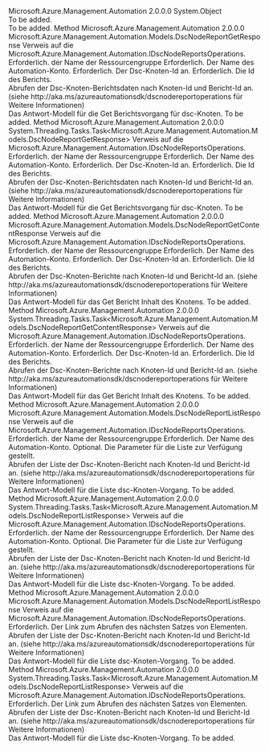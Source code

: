 <Type Name="DscNodeReportsOperationsExtensions" FullName="Microsoft.Azure.Management.Automation.DscNodeReportsOperationsExtensions">
  <TypeSignature Language="C#" Value="public static class DscNodeReportsOperationsExtensions" />
  <TypeSignature Language="ILAsm" Value=".class public auto ansi abstract sealed beforefieldinit DscNodeReportsOperationsExtensions extends System.Object" />
  <TypeSignature Language="DocId" Value="T:Microsoft.Azure.Management.Automation.DscNodeReportsOperationsExtensions" />
  <TypeSignature Language="VB.NET" Value="Public Module DscNodeReportsOperationsExtensions" />
  <TypeSignature Language="F#" Value="type DscNodeReportsOperationsExtensions = class" />
  <AssemblyInfo>
    <AssemblyName>Microsoft.Azure.Management.Automation</AssemblyName>
    <AssemblyVersion>2.0.0.0</AssemblyVersion>
  </AssemblyInfo>
  <Base>
    <BaseTypeName>System.Object</BaseTypeName>
  </Base>
  <Interfaces />
  <Docs>
    <summary>To be added.</summary>
    <remarks>To be added.</remarks>
  </Docs>
  <Members>
    <Member MemberName="Get">
      <MemberSignature Language="C#" Value="public static Microsoft.Azure.Management.Automation.Models.DscNodeReportGetResponse Get (this Microsoft.Azure.Management.Automation.IDscNodeReportsOperations operations, string resourceGroupName, string automationAccount, Guid nodeId, Guid reportId);" />
      <MemberSignature Language="ILAsm" Value=".method public static hidebysig class Microsoft.Azure.Management.Automation.Models.DscNodeReportGetResponse Get(class Microsoft.Azure.Management.Automation.IDscNodeReportsOperations operations, string resourceGroupName, string automationAccount, valuetype System.Guid nodeId, valuetype System.Guid reportId) cil managed" />
      <MemberSignature Language="DocId" Value="M:Microsoft.Azure.Management.Automation.DscNodeReportsOperationsExtensions.Get(Microsoft.Azure.Management.Automation.IDscNodeReportsOperations,System.String,System.String,System.Guid,System.Guid)" />
      <MemberSignature Language="VB.NET" Value="&lt;Extension()&gt;&#xA;Public Function Get (operations As IDscNodeReportsOperations, resourceGroupName As String, automationAccount As String, nodeId As Guid, reportId As Guid) As DscNodeReportGetResponse" />
      <MemberSignature Language="F#" Value="static member Get : Microsoft.Azure.Management.Automation.IDscNodeReportsOperations * string * string * Guid * Guid -&gt; Microsoft.Azure.Management.Automation.Models.DscNodeReportGetResponse" Usage="Microsoft.Azure.Management.Automation.DscNodeReportsOperationsExtensions.Get (operations, resourceGroupName, automationAccount, nodeId, reportId)" />
      <MemberType>Method</MemberType>
      <AssemblyInfo>
        <AssemblyName>Microsoft.Azure.Management.Automation</AssemblyName>
        <AssemblyVersion>2.0.0.0</AssemblyVersion>
      </AssemblyInfo>
      <ReturnValue>
        <ReturnType>Microsoft.Azure.Management.Automation.Models.DscNodeReportGetResponse</ReturnType>
      </ReturnValue>
      <Parameters>
        <Parameter Name="operations" Type="Microsoft.Azure.Management.Automation.IDscNodeReportsOperations" RefType="this" />
        <Parameter Name="resourceGroupName" Type="System.String" />
        <Parameter Name="automationAccount" Type="System.String" />
        <Parameter Name="nodeId" Type="System.Guid" />
        <Parameter Name="reportId" Type="System.Guid" />
      </Parameters>
      <Docs>
        <param name="operations">
            Verweis auf die Microsoft.Azure.Management.Automation.IDscNodeReportsOperations.
            </param>
        <param name="resourceGroupName">
            Erforderlich. der Name der Ressourcengruppe
            </param>
        <param name="automationAccount">
            Erforderlich. Der Name des Automation-Konto.
            </param>
        <param name="nodeId">
            Erforderlich. Der Dsc-Knoten-Id an.
            </param>
        <param name="reportId">
            Erforderlich. Die Id des Berichts.
            </param>
        <summary>
            Abrufen der Dsc-Knoten-Berichtsdaten nach Knoten-Id und Bericht-Id an.  (siehe http://aka.ms/azureautomationsdk/dscnodereportoperations für Weitere Informationen)
            </summary>
        <returns>
            Das Antwort-Modell für die Get Berichtsvorgang für dsc-Knoten.
            </returns>
        <remarks>To be added.</remarks>
      </Docs>
    </Member>
    <Member MemberName="GetAsync">
      <MemberSignature Language="C#" Value="public static System.Threading.Tasks.Task&lt;Microsoft.Azure.Management.Automation.Models.DscNodeReportGetResponse&gt; GetAsync (this Microsoft.Azure.Management.Automation.IDscNodeReportsOperations operations, string resourceGroupName, string automationAccount, Guid nodeId, Guid reportId);" />
      <MemberSignature Language="ILAsm" Value=".method public static hidebysig class System.Threading.Tasks.Task`1&lt;class Microsoft.Azure.Management.Automation.Models.DscNodeReportGetResponse&gt; GetAsync(class Microsoft.Azure.Management.Automation.IDscNodeReportsOperations operations, string resourceGroupName, string automationAccount, valuetype System.Guid nodeId, valuetype System.Guid reportId) cil managed" />
      <MemberSignature Language="DocId" Value="M:Microsoft.Azure.Management.Automation.DscNodeReportsOperationsExtensions.GetAsync(Microsoft.Azure.Management.Automation.IDscNodeReportsOperations,System.String,System.String,System.Guid,System.Guid)" />
      <MemberSignature Language="VB.NET" Value="&lt;Extension()&gt;&#xA;Public Function GetAsync (operations As IDscNodeReportsOperations, resourceGroupName As String, automationAccount As String, nodeId As Guid, reportId As Guid) As Task(Of DscNodeReportGetResponse)" />
      <MemberSignature Language="F#" Value="static member GetAsync : Microsoft.Azure.Management.Automation.IDscNodeReportsOperations * string * string * Guid * Guid -&gt; System.Threading.Tasks.Task&lt;Microsoft.Azure.Management.Automation.Models.DscNodeReportGetResponse&gt;" Usage="Microsoft.Azure.Management.Automation.DscNodeReportsOperationsExtensions.GetAsync (operations, resourceGroupName, automationAccount, nodeId, reportId)" />
      <MemberType>Method</MemberType>
      <AssemblyInfo>
        <AssemblyName>Microsoft.Azure.Management.Automation</AssemblyName>
        <AssemblyVersion>2.0.0.0</AssemblyVersion>
      </AssemblyInfo>
      <ReturnValue>
        <ReturnType>System.Threading.Tasks.Task&lt;Microsoft.Azure.Management.Automation.Models.DscNodeReportGetResponse&gt;</ReturnType>
      </ReturnValue>
      <Parameters>
        <Parameter Name="operations" Type="Microsoft.Azure.Management.Automation.IDscNodeReportsOperations" RefType="this" />
        <Parameter Name="resourceGroupName" Type="System.String" />
        <Parameter Name="automationAccount" Type="System.String" />
        <Parameter Name="nodeId" Type="System.Guid" />
        <Parameter Name="reportId" Type="System.Guid" />
      </Parameters>
      <Docs>
        <param name="operations">
            Verweis auf die Microsoft.Azure.Management.Automation.IDscNodeReportsOperations.
            </param>
        <param name="resourceGroupName">
            Erforderlich. der Name der Ressourcengruppe
            </param>
        <param name="automationAccount">
            Erforderlich. Der Name des Automation-Konto.
            </param>
        <param name="nodeId">
            Erforderlich. Der Dsc-Knoten-Id an.
            </param>
        <param name="reportId">
            Erforderlich. Die Id des Berichts.
            </param>
        <summary>
            Abrufen der Dsc-Knoten-Berichtsdaten nach Knoten-Id und Bericht-Id an.  (siehe http://aka.ms/azureautomationsdk/dscnodereportoperations für Weitere Informationen)
            </summary>
        <returns>
            Das Antwort-Modell für die Get Berichtsvorgang für dsc-Knoten.
            </returns>
        <remarks>To be added.</remarks>
      </Docs>
    </Member>
    <Member MemberName="GetContent">
      <MemberSignature Language="C#" Value="public static Microsoft.Azure.Management.Automation.Models.DscNodeReportGetContentResponse GetContent (this Microsoft.Azure.Management.Automation.IDscNodeReportsOperations operations, string resourceGroupName, string automationAccount, Guid nodeId, Guid reportId);" />
      <MemberSignature Language="ILAsm" Value=".method public static hidebysig class Microsoft.Azure.Management.Automation.Models.DscNodeReportGetContentResponse GetContent(class Microsoft.Azure.Management.Automation.IDscNodeReportsOperations operations, string resourceGroupName, string automationAccount, valuetype System.Guid nodeId, valuetype System.Guid reportId) cil managed" />
      <MemberSignature Language="DocId" Value="M:Microsoft.Azure.Management.Automation.DscNodeReportsOperationsExtensions.GetContent(Microsoft.Azure.Management.Automation.IDscNodeReportsOperations,System.String,System.String,System.Guid,System.Guid)" />
      <MemberSignature Language="VB.NET" Value="&lt;Extension()&gt;&#xA;Public Function GetContent (operations As IDscNodeReportsOperations, resourceGroupName As String, automationAccount As String, nodeId As Guid, reportId As Guid) As DscNodeReportGetContentResponse" />
      <MemberSignature Language="F#" Value="static member GetContent : Microsoft.Azure.Management.Automation.IDscNodeReportsOperations * string * string * Guid * Guid -&gt; Microsoft.Azure.Management.Automation.Models.DscNodeReportGetContentResponse" Usage="Microsoft.Azure.Management.Automation.DscNodeReportsOperationsExtensions.GetContent (operations, resourceGroupName, automationAccount, nodeId, reportId)" />
      <MemberType>Method</MemberType>
      <AssemblyInfo>
        <AssemblyName>Microsoft.Azure.Management.Automation</AssemblyName>
        <AssemblyVersion>2.0.0.0</AssemblyVersion>
      </AssemblyInfo>
      <ReturnValue>
        <ReturnType>Microsoft.Azure.Management.Automation.Models.DscNodeReportGetContentResponse</ReturnType>
      </ReturnValue>
      <Parameters>
        <Parameter Name="operations" Type="Microsoft.Azure.Management.Automation.IDscNodeReportsOperations" RefType="this" />
        <Parameter Name="resourceGroupName" Type="System.String" />
        <Parameter Name="automationAccount" Type="System.String" />
        <Parameter Name="nodeId" Type="System.Guid" />
        <Parameter Name="reportId" Type="System.Guid" />
      </Parameters>
      <Docs>
        <param name="operations">
            Verweis auf die Microsoft.Azure.Management.Automation.IDscNodeReportsOperations.
            </param>
        <param name="resourceGroupName">
            Erforderlich. der Name der Ressourcengruppe
            </param>
        <param name="automationAccount">
            Erforderlich. Der Name des Automation-Konto.
            </param>
        <param name="nodeId">
            Erforderlich. Der Dsc-Knoten-Id an.
            </param>
        <param name="reportId">
            Erforderlich. Die Id des Berichts.
            </param>
        <summary>
            Abrufen der Dsc-Knoten-Berichte nach Knoten-Id und Bericht-Id an.  (siehe http://aka.ms/azureautomationsdk/dscnodereportoperations für Weitere Informationen)
            </summary>
        <returns>
            Das Antwort-Modell für das Get Bericht Inhalt des Knotens.
            </returns>
        <remarks>To be added.</remarks>
      </Docs>
    </Member>
    <Member MemberName="GetContentAsync">
      <MemberSignature Language="C#" Value="public static System.Threading.Tasks.Task&lt;Microsoft.Azure.Management.Automation.Models.DscNodeReportGetContentResponse&gt; GetContentAsync (this Microsoft.Azure.Management.Automation.IDscNodeReportsOperations operations, string resourceGroupName, string automationAccount, Guid nodeId, Guid reportId);" />
      <MemberSignature Language="ILAsm" Value=".method public static hidebysig class System.Threading.Tasks.Task`1&lt;class Microsoft.Azure.Management.Automation.Models.DscNodeReportGetContentResponse&gt; GetContentAsync(class Microsoft.Azure.Management.Automation.IDscNodeReportsOperations operations, string resourceGroupName, string automationAccount, valuetype System.Guid nodeId, valuetype System.Guid reportId) cil managed" />
      <MemberSignature Language="DocId" Value="M:Microsoft.Azure.Management.Automation.DscNodeReportsOperationsExtensions.GetContentAsync(Microsoft.Azure.Management.Automation.IDscNodeReportsOperations,System.String,System.String,System.Guid,System.Guid)" />
      <MemberSignature Language="VB.NET" Value="&lt;Extension()&gt;&#xA;Public Function GetContentAsync (operations As IDscNodeReportsOperations, resourceGroupName As String, automationAccount As String, nodeId As Guid, reportId As Guid) As Task(Of DscNodeReportGetContentResponse)" />
      <MemberSignature Language="F#" Value="static member GetContentAsync : Microsoft.Azure.Management.Automation.IDscNodeReportsOperations * string * string * Guid * Guid -&gt; System.Threading.Tasks.Task&lt;Microsoft.Azure.Management.Automation.Models.DscNodeReportGetContentResponse&gt;" Usage="Microsoft.Azure.Management.Automation.DscNodeReportsOperationsExtensions.GetContentAsync (operations, resourceGroupName, automationAccount, nodeId, reportId)" />
      <MemberType>Method</MemberType>
      <AssemblyInfo>
        <AssemblyName>Microsoft.Azure.Management.Automation</AssemblyName>
        <AssemblyVersion>2.0.0.0</AssemblyVersion>
      </AssemblyInfo>
      <ReturnValue>
        <ReturnType>System.Threading.Tasks.Task&lt;Microsoft.Azure.Management.Automation.Models.DscNodeReportGetContentResponse&gt;</ReturnType>
      </ReturnValue>
      <Parameters>
        <Parameter Name="operations" Type="Microsoft.Azure.Management.Automation.IDscNodeReportsOperations" RefType="this" />
        <Parameter Name="resourceGroupName" Type="System.String" />
        <Parameter Name="automationAccount" Type="System.String" />
        <Parameter Name="nodeId" Type="System.Guid" />
        <Parameter Name="reportId" Type="System.Guid" />
      </Parameters>
      <Docs>
        <param name="operations">
            Verweis auf die Microsoft.Azure.Management.Automation.IDscNodeReportsOperations.
            </param>
        <param name="resourceGroupName">
            Erforderlich. der Name der Ressourcengruppe
            </param>
        <param name="automationAccount">
            Erforderlich. Der Name des Automation-Konto.
            </param>
        <param name="nodeId">
            Erforderlich. Der Dsc-Knoten-Id an.
            </param>
        <param name="reportId">
            Erforderlich. Die Id des Berichts.
            </param>
        <summary>
            Abrufen der Dsc-Knoten-Berichte nach Knoten-Id und Bericht-Id an.  (siehe http://aka.ms/azureautomationsdk/dscnodereportoperations für Weitere Informationen)
            </summary>
        <returns>
            Das Antwort-Modell für das Get Bericht Inhalt des Knotens.
            </returns>
        <remarks>To be added.</remarks>
      </Docs>
    </Member>
    <Member MemberName="List">
      <MemberSignature Language="C#" Value="public static Microsoft.Azure.Management.Automation.Models.DscNodeReportListResponse List (this Microsoft.Azure.Management.Automation.IDscNodeReportsOperations operations, string resourceGroupName, string automationAccount, Microsoft.Azure.Management.Automation.Models.DscNodeReportListParameters parameters);" />
      <MemberSignature Language="ILAsm" Value=".method public static hidebysig class Microsoft.Azure.Management.Automation.Models.DscNodeReportListResponse List(class Microsoft.Azure.Management.Automation.IDscNodeReportsOperations operations, string resourceGroupName, string automationAccount, class Microsoft.Azure.Management.Automation.Models.DscNodeReportListParameters parameters) cil managed" />
      <MemberSignature Language="DocId" Value="M:Microsoft.Azure.Management.Automation.DscNodeReportsOperationsExtensions.List(Microsoft.Azure.Management.Automation.IDscNodeReportsOperations,System.String,System.String,Microsoft.Azure.Management.Automation.Models.DscNodeReportListParameters)" />
      <MemberSignature Language="VB.NET" Value="&lt;Extension()&gt;&#xA;Public Function List (operations As IDscNodeReportsOperations, resourceGroupName As String, automationAccount As String, parameters As DscNodeReportListParameters) As DscNodeReportListResponse" />
      <MemberSignature Language="F#" Value="static member List : Microsoft.Azure.Management.Automation.IDscNodeReportsOperations * string * string * Microsoft.Azure.Management.Automation.Models.DscNodeReportListParameters -&gt; Microsoft.Azure.Management.Automation.Models.DscNodeReportListResponse" Usage="Microsoft.Azure.Management.Automation.DscNodeReportsOperationsExtensions.List (operations, resourceGroupName, automationAccount, parameters)" />
      <MemberType>Method</MemberType>
      <AssemblyInfo>
        <AssemblyName>Microsoft.Azure.Management.Automation</AssemblyName>
        <AssemblyVersion>2.0.0.0</AssemblyVersion>
      </AssemblyInfo>
      <ReturnValue>
        <ReturnType>Microsoft.Azure.Management.Automation.Models.DscNodeReportListResponse</ReturnType>
      </ReturnValue>
      <Parameters>
        <Parameter Name="operations" Type="Microsoft.Azure.Management.Automation.IDscNodeReportsOperations" RefType="this" />
        <Parameter Name="resourceGroupName" Type="System.String" />
        <Parameter Name="automationAccount" Type="System.String" />
        <Parameter Name="parameters" Type="Microsoft.Azure.Management.Automation.Models.DscNodeReportListParameters" />
      </Parameters>
      <Docs>
        <param name="operations">
            Verweis auf die Microsoft.Azure.Management.Automation.IDscNodeReportsOperations.
            </param>
        <param name="resourceGroupName">
            Erforderlich. der Name der Ressourcengruppe
            </param>
        <param name="automationAccount">
            Erforderlich. Der Name des Automation-Konto.
            </param>
        <param name="parameters">
            Optional. Die Parameter für die Liste zur Verfügung gestellt.
            </param>
        <summary>
            Abrufen der Liste der Dsc-Knoten-Bericht nach Knoten-Id und Bericht-Id an.  (siehe http://aka.ms/azureautomationsdk/dscnodereportoperations für Weitere Informationen)
            </summary>
        <returns>
            Das Antwort-Modell für die Liste dsc-Knoten-Vorgang.
            </returns>
        <remarks>To be added.</remarks>
      </Docs>
    </Member>
    <Member MemberName="ListAsync">
      <MemberSignature Language="C#" Value="public static System.Threading.Tasks.Task&lt;Microsoft.Azure.Management.Automation.Models.DscNodeReportListResponse&gt; ListAsync (this Microsoft.Azure.Management.Automation.IDscNodeReportsOperations operations, string resourceGroupName, string automationAccount, Microsoft.Azure.Management.Automation.Models.DscNodeReportListParameters parameters);" />
      <MemberSignature Language="ILAsm" Value=".method public static hidebysig class System.Threading.Tasks.Task`1&lt;class Microsoft.Azure.Management.Automation.Models.DscNodeReportListResponse&gt; ListAsync(class Microsoft.Azure.Management.Automation.IDscNodeReportsOperations operations, string resourceGroupName, string automationAccount, class Microsoft.Azure.Management.Automation.Models.DscNodeReportListParameters parameters) cil managed" />
      <MemberSignature Language="DocId" Value="M:Microsoft.Azure.Management.Automation.DscNodeReportsOperationsExtensions.ListAsync(Microsoft.Azure.Management.Automation.IDscNodeReportsOperations,System.String,System.String,Microsoft.Azure.Management.Automation.Models.DscNodeReportListParameters)" />
      <MemberSignature Language="VB.NET" Value="&lt;Extension()&gt;&#xA;Public Function ListAsync (operations As IDscNodeReportsOperations, resourceGroupName As String, automationAccount As String, parameters As DscNodeReportListParameters) As Task(Of DscNodeReportListResponse)" />
      <MemberSignature Language="F#" Value="static member ListAsync : Microsoft.Azure.Management.Automation.IDscNodeReportsOperations * string * string * Microsoft.Azure.Management.Automation.Models.DscNodeReportListParameters -&gt; System.Threading.Tasks.Task&lt;Microsoft.Azure.Management.Automation.Models.DscNodeReportListResponse&gt;" Usage="Microsoft.Azure.Management.Automation.DscNodeReportsOperationsExtensions.ListAsync (operations, resourceGroupName, automationAccount, parameters)" />
      <MemberType>Method</MemberType>
      <AssemblyInfo>
        <AssemblyName>Microsoft.Azure.Management.Automation</AssemblyName>
        <AssemblyVersion>2.0.0.0</AssemblyVersion>
      </AssemblyInfo>
      <ReturnValue>
        <ReturnType>System.Threading.Tasks.Task&lt;Microsoft.Azure.Management.Automation.Models.DscNodeReportListResponse&gt;</ReturnType>
      </ReturnValue>
      <Parameters>
        <Parameter Name="operations" Type="Microsoft.Azure.Management.Automation.IDscNodeReportsOperations" RefType="this" />
        <Parameter Name="resourceGroupName" Type="System.String" />
        <Parameter Name="automationAccount" Type="System.String" />
        <Parameter Name="parameters" Type="Microsoft.Azure.Management.Automation.Models.DscNodeReportListParameters" />
      </Parameters>
      <Docs>
        <param name="operations">
            Verweis auf die Microsoft.Azure.Management.Automation.IDscNodeReportsOperations.
            </param>
        <param name="resourceGroupName">
            Erforderlich. der Name der Ressourcengruppe
            </param>
        <param name="automationAccount">
            Erforderlich. Der Name des Automation-Konto.
            </param>
        <param name="parameters">
            Optional. Die Parameter für die Liste zur Verfügung gestellt.
            </param>
        <summary>
            Abrufen der Liste der Dsc-Knoten-Bericht nach Knoten-Id und Bericht-Id an.  (siehe http://aka.ms/azureautomationsdk/dscnodereportoperations für Weitere Informationen)
            </summary>
        <returns>
            Das Antwort-Modell für die Liste dsc-Knoten-Vorgang.
            </returns>
        <remarks>To be added.</remarks>
      </Docs>
    </Member>
    <Member MemberName="ListNext">
      <MemberSignature Language="C#" Value="public static Microsoft.Azure.Management.Automation.Models.DscNodeReportListResponse ListNext (this Microsoft.Azure.Management.Automation.IDscNodeReportsOperations operations, string nextLink);" />
      <MemberSignature Language="ILAsm" Value=".method public static hidebysig class Microsoft.Azure.Management.Automation.Models.DscNodeReportListResponse ListNext(class Microsoft.Azure.Management.Automation.IDscNodeReportsOperations operations, string nextLink) cil managed" />
      <MemberSignature Language="DocId" Value="M:Microsoft.Azure.Management.Automation.DscNodeReportsOperationsExtensions.ListNext(Microsoft.Azure.Management.Automation.IDscNodeReportsOperations,System.String)" />
      <MemberSignature Language="VB.NET" Value="&lt;Extension()&gt;&#xA;Public Function ListNext (operations As IDscNodeReportsOperations, nextLink As String) As DscNodeReportListResponse" />
      <MemberSignature Language="F#" Value="static member ListNext : Microsoft.Azure.Management.Automation.IDscNodeReportsOperations * string -&gt; Microsoft.Azure.Management.Automation.Models.DscNodeReportListResponse" Usage="Microsoft.Azure.Management.Automation.DscNodeReportsOperationsExtensions.ListNext (operations, nextLink)" />
      <MemberType>Method</MemberType>
      <AssemblyInfo>
        <AssemblyName>Microsoft.Azure.Management.Automation</AssemblyName>
        <AssemblyVersion>2.0.0.0</AssemblyVersion>
      </AssemblyInfo>
      <ReturnValue>
        <ReturnType>Microsoft.Azure.Management.Automation.Models.DscNodeReportListResponse</ReturnType>
      </ReturnValue>
      <Parameters>
        <Parameter Name="operations" Type="Microsoft.Azure.Management.Automation.IDscNodeReportsOperations" RefType="this" />
        <Parameter Name="nextLink" Type="System.String" />
      </Parameters>
      <Docs>
        <param name="operations">
            Verweis auf die Microsoft.Azure.Management.Automation.IDscNodeReportsOperations.
            </param>
        <param name="nextLink">
            Erforderlich. Der Link zum Abrufen des nächsten Satzes von Elementen.
            </param>
        <summary>
            Abrufen der Liste der Dsc-Knoten-Bericht nach Knoten-Id und Bericht-Id an.  (siehe http://aka.ms/azureautomationsdk/dscnodereportoperations für Weitere Informationen)
            </summary>
        <returns>
            Das Antwort-Modell für die Liste dsc-Knoten-Vorgang.
            </returns>
        <remarks>To be added.</remarks>
      </Docs>
    </Member>
    <Member MemberName="ListNextAsync">
      <MemberSignature Language="C#" Value="public static System.Threading.Tasks.Task&lt;Microsoft.Azure.Management.Automation.Models.DscNodeReportListResponse&gt; ListNextAsync (this Microsoft.Azure.Management.Automation.IDscNodeReportsOperations operations, string nextLink);" />
      <MemberSignature Language="ILAsm" Value=".method public static hidebysig class System.Threading.Tasks.Task`1&lt;class Microsoft.Azure.Management.Automation.Models.DscNodeReportListResponse&gt; ListNextAsync(class Microsoft.Azure.Management.Automation.IDscNodeReportsOperations operations, string nextLink) cil managed" />
      <MemberSignature Language="DocId" Value="M:Microsoft.Azure.Management.Automation.DscNodeReportsOperationsExtensions.ListNextAsync(Microsoft.Azure.Management.Automation.IDscNodeReportsOperations,System.String)" />
      <MemberSignature Language="VB.NET" Value="&lt;Extension()&gt;&#xA;Public Function ListNextAsync (operations As IDscNodeReportsOperations, nextLink As String) As Task(Of DscNodeReportListResponse)" />
      <MemberSignature Language="F#" Value="static member ListNextAsync : Microsoft.Azure.Management.Automation.IDscNodeReportsOperations * string -&gt; System.Threading.Tasks.Task&lt;Microsoft.Azure.Management.Automation.Models.DscNodeReportListResponse&gt;" Usage="Microsoft.Azure.Management.Automation.DscNodeReportsOperationsExtensions.ListNextAsync (operations, nextLink)" />
      <MemberType>Method</MemberType>
      <AssemblyInfo>
        <AssemblyName>Microsoft.Azure.Management.Automation</AssemblyName>
        <AssemblyVersion>2.0.0.0</AssemblyVersion>
      </AssemblyInfo>
      <ReturnValue>
        <ReturnType>System.Threading.Tasks.Task&lt;Microsoft.Azure.Management.Automation.Models.DscNodeReportListResponse&gt;</ReturnType>
      </ReturnValue>
      <Parameters>
        <Parameter Name="operations" Type="Microsoft.Azure.Management.Automation.IDscNodeReportsOperations" RefType="this" />
        <Parameter Name="nextLink" Type="System.String" />
      </Parameters>
      <Docs>
        <param name="operations">
            Verweis auf die Microsoft.Azure.Management.Automation.IDscNodeReportsOperations.
            </param>
        <param name="nextLink">
            Erforderlich. Der Link zum Abrufen des nächsten Satzes von Elementen.
            </param>
        <summary>
            Abrufen der Liste der Dsc-Knoten-Bericht nach Knoten-Id und Bericht-Id an.  (siehe http://aka.ms/azureautomationsdk/dscnodereportoperations für Weitere Informationen)
            </summary>
        <returns>
            Das Antwort-Modell für die Liste dsc-Knoten-Vorgang.
            </returns>
        <remarks>To be added.</remarks>
      </Docs>
    </Member>
  </Members>
</Type>